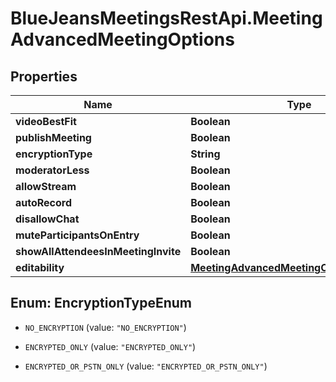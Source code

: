 # BlueJeansMeetingsRestApi.MeetingAdvancedMeetingOptions

## Properties
Name | Type | Description | Notes
------------ | ------------- | ------------- | -------------
**videoBestFit** | **Boolean** |  | [optional] 
**publishMeeting** | **Boolean** |  | [optional] 
**encryptionType** | **String** |  | [optional] 
**moderatorLess** | **Boolean** |  | [optional] 
**allowStream** | **Boolean** |  | [optional] 
**autoRecord** | **Boolean** |  | [optional] 
**disallowChat** | **Boolean** |  | [optional] 
**muteParticipantsOnEntry** | **Boolean** |  | [optional] 
**showAllAttendeesInMeetingInvite** | **Boolean** |  | [optional] 
**editability** | [**MeetingAdvancedMeetingOptionsEditability**](MeetingAdvancedMeetingOptionsEditability.md) |  | [optional] 


<a name="EncryptionTypeEnum"></a>
## Enum: EncryptionTypeEnum


* `NO_ENCRYPTION` (value: `"NO_ENCRYPTION"`)

* `ENCRYPTED_ONLY` (value: `"ENCRYPTED_ONLY"`)

* `ENCRYPTED_OR_PSTN_ONLY` (value: `"ENCRYPTED_OR_PSTN_ONLY"`)




